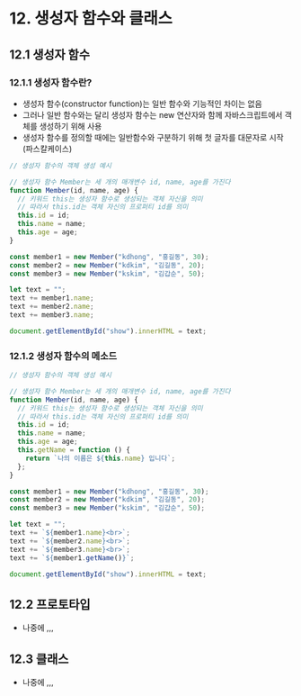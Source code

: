 # 12. 생성자 함수와 클래스

## 12.1 생성자 함수

### 12.1.1 생성자 함수란?

- 생성자 함수(constructor function)는 일반 함수와 기능적인 차이는 없음
- 그러나 일반 함수와는 달리 생성자 함수는 new 연산자와 함께 자바스크립트에서 객체를 생성하기 위해 사용
- 생성자 함수를 정의할 때에는 일반함수와 구분하기 위해 첫 글자를 대문자로 시작(파스칼케이스)

```js
// 생성자 함수의 객체 생성 예시

// 생성자 함수 Member는 세 개의 매개변수 id, name, age를 가진다
function Member(id, name, age) {
  // 키워드 this는 생성자 함수로 생성되는 객체 자신을 의미
  // 따라서 this.id는 객체 자신의 프로퍼티 id를 의미
  this.id = id;
  this.name = name;
  this.age = age;
}

const member1 = new Member("kdhong", "홍길동", 30);
const member2 = new Member("kdkim", "김길동", 20);
const member3 = new Member("kskim", "김갑순", 50);

let text = "";
text += member1.name;
text += member2.name;
text += member3.name;

document.getElementById("show").innerHTML = text;
```

### 12.1.2 생성자 함수의 메소드

```js
// 생성자 함수의 객체 생성 예시

// 생성자 함수 Member는 세 개의 매개변수 id, name, age를 가진다
function Member(id, name, age) {
  // 키워드 this는 생성자 함수로 생성되는 객체 자신을 의미
  // 따라서 this.id는 객체 자신의 프로퍼티 id를 의미
  this.id = id;
  this.name = name;
  this.age = age;
  this.getName = function () {
    return `나의 이름은 ${this.name} 입니다`;
  };
}

const member1 = new Member("kdhong", "홍길동", 30);
const member2 = new Member("kdkim", "김길동", 20);
const member3 = new Member("kskim", "김갑순", 50);

let text = "";
text += `${member1.name}<br>`;
text += `${member2.name}<br>`;
text += `${member3.name}<br>`;
text += `${member1.getName()}`;

document.getElementById("show").innerHTML = text;
```

## 12.2 프로토타입

- 나중에 ,,,

## 12.3 클래스

- 나중에 ,,,

